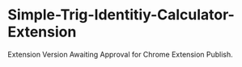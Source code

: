 # Simple-Trig-Identitiy-Calculator-Extension
Extension Version
Awaiting Approval for Chrome Extension Publish.
